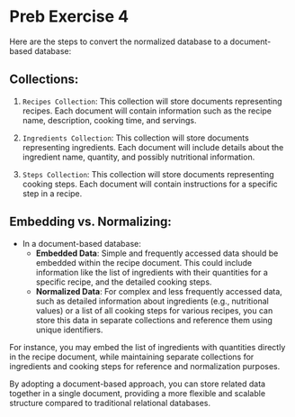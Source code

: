# Preb Exercise 4

Here are the steps to convert the normalized database to a document-based database:

## Collections:
1. `Recipes Collection`: This collection will store documents representing recipes. Each document will contain information such as the recipe name, description, cooking time, and servings.

2. `Ingredients Collection`: This collection will store documents representing ingredients. Each document will include details about the ingredient name, quantity, and possibly nutritional information.

3. `Steps Collection`: This collection will store documents representing cooking steps. Each document will contain instructions for a specific step in a recipe.

## Embedding vs. Normalizing:
- In a document-based database:
  - **Embedded Data**: Simple and frequently accessed data should be embedded within the recipe document. This could include information like the list of ingredients with their quantities for a specific recipe, and the detailed cooking steps.
  - **Normalized Data**: For complex and less frequently accessed data, such as detailed information about ingredients (e.g., nutritional values) or a list of all cooking steps for various recipes, you can store this data in separate collections and reference them using unique identifiers.

For instance, you may embed the list of ingredients with quantities directly in the recipe document, while maintaining separate collections for ingredients and cooking steps for reference and normalization purposes.

By adopting a document-based approach, you can store related data together in a single document, providing a more flexible and scalable structure compared to traditional relational databases.